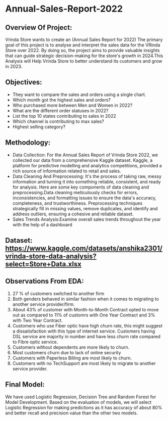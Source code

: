 # Annual-Sales-Report-2022
## Overview Of Project:
Vrinda Store wants to create an (Annual Sales Report for 2022)
The primary goal of this project is to analyse and interpret the sales data for the VRinda Store over 2022. By doing so, the project aims to provide valuable insights that can guide strategic decision-making for the store's growth in 2024.This Analysis will Help Vrinda Store to better understand its customers and grow in 2023.
## Objectives:
- They want to compare the sales and orders using a single chart.
- Which month got the highest sales and orders?
- Who purchased more between Men and Women in 2022?
- What are the different order statuses in 2022?
- List the top 10 states contributing to sales in 2022 
- Which channel is contributing to max sales?
- Highest selling category?   
## Methodology:
- Data Collection: For the Annual Sales Report of Vrinda Store 2022, we collected our data from a comprehensive Kaggle dataset. Kaggle, a platform for predictive modelling and analytics competitions, provided a rich source of information related to retail and sales.
- Data Cleaning And Preprocessing: It's the process of taking raw, messy information and turning it into something reliable, consistent, and ready for analysis. Here are some key components of data cleaning and preprocessing.Data cleaning meticulously checks for errors, inconsistencies, and formatting issues to ensure the data's accuracy, completeness, and trustworthiness.
Preprocessing techniques strategically fill in missing values, remove duplicates, and identify and address outliers, ensuring a cohesive and reliable dataset.
- Sales Trends Analysis:Examine overall sales trends throughout the year with the help of a dashboard 
## Dataset: https://www.kaggle.com/datasets/anshika2301/vrinda-store-data-analysis?select=Store+Data.xlsx
## Observations From EDA:
1. 27 % of customers switched to another firm
2. Both genders behaved in similar fashion when it comes to migrating to another service provider/firm.
3. About 43% of customer with Month-to-Month Contract opted to move out as compared to 11% of customrs with One Year Contract and 3% with Two Year Contract.
4. Customers who use Fiber optic have high churn rate, this might suggest a dissatisfaction with this type of internet service. Customers having DSL service are majority in number and have less churn rate 
   compared to Fibre optic service.
5. Customers without dependents are more likely to churn.
6. Most customers churn due to lack of online security
7. Customers with Paperless Billing are most likely to churn.
8. Customers with no TechSupport are most likely to migrate to another service provider.


## Final Model:
We have used Logistic Regression, Decision Tree and Random Forest for Model Development. Based on the evaluation of models, we will select Logistic Regression for making predictions as it has accuracy of about 80% and better recall and precision value than the other two models.







